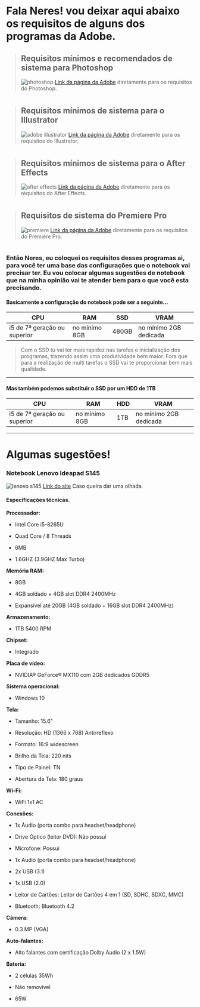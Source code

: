 
# Fala Neres! vou deixar aqui abaixo os requisitos de alguns dos programas da Adobe.
> ## Requisitos mínimos e recomendados de sistema para Photoshop
> ![photoshop](imagens/photoshop.png)
> [Link da página da Adobe](https://helpx.adobe.com/br/photoshop/system-requirements.html) diretamente para os requisitos do Photoshop.
#
> ## Requisitos mínimos de sistema para o Illustrator
> ![adobe illustrator](imagens/adobeillustrator.png)
> [Link da página da Adobe](https://helpx.adobe.com/br/illustrator/system-requirements.html) diretamente para os requisitos do Illustrator.
#
> ## Requisitos mínimos de sistema para o After Effects
> ![after effects](imagens/aftereffects.png)
> [Link da página da Adobe](https://helpx.adobe.com/br/after-effects/user-guide.html/br/after-effects/system-requirements.ug.html) diretamente para os requisitos do After Effects.
#
> ## Requisitos de sistema do Premiere Pro
> ![premiere](imagens/premiere.png)
> [Link da página da Adobe](https://helpx.adobe.com/br/premiere-pro/user-guide.html/br/premiere-pro/system-requirements.ug.html) diretamente para os requisitos do Premiere Pro.
#
### Então Neres, eu coloquei os requisitos desses programas ai, para você ter uma base das configurações que o notebook vai precisar ter. Eu vou colocar algumas sugestões de notebook que na minha opinião vai te atender bem para o que você esta precisando.
#### Basicamente a configuração do notebook pode ser a seguinte...
CPU | RAM | SSD | VRAM |
--- | --- | --- | ---- |
i5 de 7ª geração ou superior | no mínimo 8GB | 480GB | no mínimo 2GB dedicada |

> Com o SSD tu vai ter mais rapidez nas tarefas e inicialização dos programas, trazendo assim uma produtividade bem maior. Fora que para a realização de multi tarefas o SSD  vai te proporcionar bem mais qualidade.
---
#### Mas também podemos substituir o SSD por um HDD de 1TB
CPU | RAM | HDD | VRAM |
--- | --- | --- | ---- |
i5 de 7ª geração ou superior | no mínimo 8GB | 1TB | no mínimo 2GB dedicada |
---
# Algumas sugestões!
### Notebook Lenovo Ideapad S145
![lenovo s145](imagens/lenovoideapads145.png)
[Link do site](https://www.kabum.com.br/cgi-local/site/produtos/descricao_ofertas.cgi?codigo=115256) Caso queira dar uma olhada.
#### Especificações técnicas.
**Processador:**

- Intel Core i5-8265U

- Quad Core / 8 Threads

- 6MB

- 1.6GHZ (3.9GHZ Max Turbo)

 

**Memória RAM:**

- 8GB

- 4GB soldado + 4GB slot DDR4 2400MHz

- Expansível até 20GB (4GB soldado + 16GB slot DDR4 2400MHz)

 

**Armazenamento:**

- 1TB 5400 RPM

 

**Chipset:**

- Integrado

 

**Placa de vídeo:**

- NVIDIA® GeForce® MX110 com 2GB dedicados GDDR5

 

**Sistema operacional:**

- Windows 10

 

**Tela:**

- Tamanho: 15.6"

- Resolução: HD (1366 x 768) Antirreflexo

- Formato: 16:9 widescreen

- Brilho da Tela: 220 nits

- Tipo de Painel: TN

- Abertura de Tela: 180 graus

 

**Wi-Fi:**

- WiFi 1x1 AC

 

**Conexões:**

- 1x Áudio (porta combo para headset/headphone)

- Drive Óptico (leitor DVD): Não possui

- Microfone: Possui

- 1x Audio (porta combo para headset/headphone)

- 2x USB (3.1)

- 1x USB (2.0)

- Leitor de Cartões: Leitor de Cartões 4 em 1 (SD, SDHC, SDXC, MMC)

- Bluetooth: Bluetooth 4.2

 

**Câmera:**

- 0.3 MP (VGA)

 

**Auto-falantes:**

- Alto falantes com certificação Dolby Audio (2 x 1.5W)

 

**Bateria:**

- 2 células 35Wh

- Não removível

- 65W
